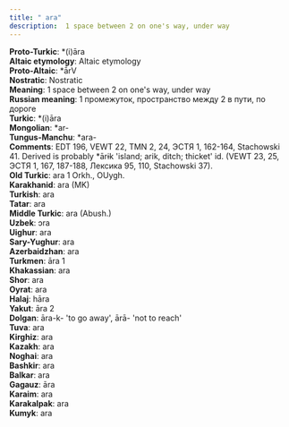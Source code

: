 ```yaml
---
title: " ara"
description:  1 space between 2 on one's way, under way
---
```


<strong>Proto-Turkic</strong>:  *(i)āra<br>
<strong>Altaic etymology</strong>:  Altaic etymology<br>
<strong> Proto-Altaic</strong>:  *ā́rV<br>
<strong>Nostratic</strong>:  Nostratic<br>
<strong>Meaning</strong>:  1 space between 2 on one's way, under way<br>
<strong>Russian meaning</strong>:  1 промежуток, пространство между 2 в пути, по дороге<br>
<strong>Turkic</strong>:  *(i)āra<br>
<strong>Mongolian</strong>:  *ar-<br>
<strong>Tungus-Manchu</strong>:  *ara-<br>
<strong>Comments</strong>:  EDT 196, VEWT 22, TMN 2, 24, ЭСТЯ 1, 162-164, Stachowski 41. Derived is probably *ārɨk 'island; arik, ditch; thicket' id. (VEWT 23, 25, ЭСТЯ 1, 167, 187-188, Лексика 95, 110, Stachowski 37).<br>
<strong>Old Turkic</strong>:  ara 1 Orkh., OUygh.<br>
<strong>Karakhanid</strong>:  ara (MK)<br>
<strong>Turkish</strong>:  ara<br>
<strong>Tatar</strong>:  ara<br>
<strong>Middle Turkic</strong>:  ara (Abush.)<br>
<strong>Uzbek</strong>:  ɔra<br>
<strong>Uighur</strong>:  ara<br>
<strong>Sary-Yughur</strong>:  ara<br>
<strong>Azerbaidzhan</strong>:  ara<br>
<strong>Turkmen</strong>:  āra 1<br>
<strong>Khakassian</strong>:  ara<br>
<strong>Shor</strong>:  ara<br>
<strong>Oyrat</strong>:  ara<br>
<strong>Halaj</strong>:  hāra<br>
<strong>Yakut</strong>:  āra 2<br>
<strong>Dolgan</strong>:  āra-k- 'to go away', ārā- 'not to reach'<br>
<strong>Tuva</strong>:  ara<br>
<strong>Kirghiz</strong>:  ara<br>
<strong>Kazakh</strong>:  ara<br>
<strong>Noghai</strong>:  ara<br>
<strong>Bashkir</strong>:  ara<br>
<strong>Balkar</strong>:  ara<br>
<strong>Gagauz</strong>:  āra<br>
<strong>Karaim</strong>:  ara<br>
<strong>Karakalpak</strong>:  ara<br>
<strong>Kumyk</strong>:  ara<br>


